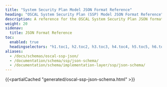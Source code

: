 ```yaml
---
title: "System Security Plan Model JSON Format Reference"
heading: "OSCAL System Security Plan (SSP) Model JSON Format Reference"
description: A reference for the OSCAL System Security Plan JSON format.
weight: 20
sidenav:
  title: JSON Format Reference
toc:
  enabled: true
  headingselectors: "h1.toc1, h2.toc2, h3.toc3, h4.toc4, h5.toc5, h6.toc6"
aliases:
  - /docs/schemas/oscal-ssp-json/
  - /documentation/schema/ssp/json-schema/
  - /documentation/schema/implementation-layer/ssp/json-schema/
---
```


<!-- DO NOT REMOVE. Generated text below -->
{{<partialCached "generated/oscal-ssp-json-schema.html" >}}
